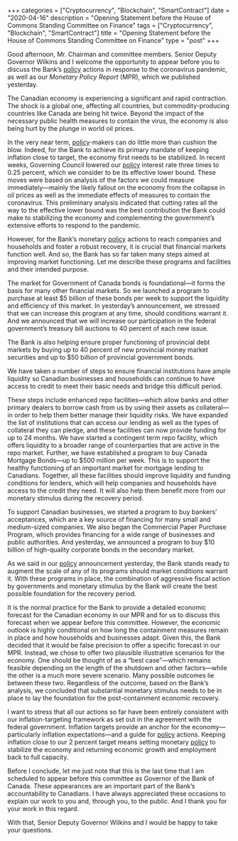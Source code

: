 +++
categories = ["Cryptocurrency", "Blockchain", "SmartContract"]
date = "2020-04-16"
description = "Opening Statement before the House of Commons Standing Committee on Finance"
tags = ["Cryptocurrency", "Blockchain", "SmartContract"]
title = "Opening Statement before the House of Commons Standing Committee on Finance"
type = "post"
+++

Good afternoon, Mr. Chairman and committee members. Senior Deputy
Governor Wilkins and I welcome the opportunity to appear before you to
discuss the Bank’s [policy](https://www.fintechee.com/policy/) actions in response to the coronavirus
pandemic, as well as our _Monetary Policy Report_ (MPR), which we
published yesterday.

The Canadian economy is experiencing a significant and rapid
contraction. The shock is a global one, affecting all countries, but
commodity-producing countries like Canada are being hit twice. Beyond
the impact of the necessary public health measures to contain the virus,
the economy is also being hurt by the plunge in world oil prices.

In the very near term, [policy](https://www.fintechee.com/policy/)-makers can do little more than cushion the
blow. Indeed, for the Bank to achieve its primary mandate of keeping
inflation close to target, the economy first needs to be stabilized. In
recent weeks, Governing Council lowered our [policy](https://www.fintechee.com/policy/) interest rate three
times to 0.25 percent, which we consider to be its effective lower
bound. These moves were based on analysis of the factors we could
measure immediately—mainly the likely fallout on the economy from the
collapse in oil prices as well as the immediate effects of measures to
contain the coronavirus. This preliminary analysis indicated that
cutting rates all the way to the effective lower bound was the best
contribution the Bank could make to stabilizing the economy and
complementing the government’s extensive efforts to respond to the
pandemic.

However, for the Bank’s monetary [policy](https://www.fintechee.com/policy/) actions to reach companies and
households and foster a robust recovery, it is crucial that financial
markets function well. And so, the Bank has so far taken many steps
aimed at improving market functioning. Let me describe these programs
and facilities and their intended purpose.

The market for Government of Canada bonds is foundational—it forms the
basis for many other financial markets. So we launched a program to
purchase at least $5 billion of these bonds per week to support the
liquidity and efficiency of this market. In yesterday’s announcement, we
stressed that we can increase this program at any time, should
conditions warrant it. And we announced that we will increase our
participation in the federal government’s treasury bill auctions to 40
percent of each new issue.

The Bank is also helping ensure proper functioning of provincial debt
markets by buying up to 40 percent of new provincial money market
securities and up to $50 billion of provincial government bonds.

We have taken a number of steps to ensure financial institutions have
ample liquidity so Canadian businesses and households can continue to
have access to credit to meet their basic needs and bridge this
difficult period.

These steps include enhanced repo facilities—which allow banks and other
primary dealers to borrow cash from us by using their assets as
collateral—in order to help them better manage their liquidity risks. We
have expanded the list of institutions that can access our lending as
well as the types of collateral they can pledge, and these facilities
can now provide funding for up to 24 months. We have started a
contingent term repo facility, which offers liquidity to a broader range
of counterparties that are active in the repo market. Further, we have
established a program to buy Canada Mortgage Bonds—up to $500 million
per week. This is to support the healthy functioning of an important
market for mortgage lending to Canadians. Together, all these facilities
should improve liquidity and funding conditions for lenders, which will
help companies and households have access to the credit they need. It
will also help them benefit more from our monetary stimulus during the
recovery period.

To support Canadian businesses, we started a program to buy bankers’
acceptances, which are a key source of financing for many small and
medium-sized companies. We also began the Commercial Paper Purchase
Program, which provides financing for a wide range of businesses and
public authorities. And yesterday, we announced a program to buy $10
billion of high-quality corporate bonds in the secondary market.

As we said in our [policy](https://www.fintechee.com/policy/) announcement yesterday, the Bank stands ready
to augment the scale of any of its programs should market conditions
warrant it. With these programs in place, the combination of aggressive
fiscal action by governments and monetary stimulus by the Bank will
create the best possible foundation for the recovery period.

It is the normal practice for the Bank to provide a detailed economic
forecast for the Canadian economy in our MPR and for us to discuss this
forecast when we appear before this committee. However, the economic
outlook is highly conditional on how long the containment measures
remain in place and how households and businesses adapt. Given this, the
Bank decided that it would be false precision to offer a specific
forecast in our MPR. Instead, we chose to offer two plausible
illustrative scenarios for the economy. One should be thought of as a
“best case”—which remains feasible depending on the length of the
shutdown and other factors—while the other is a much more severe
scenario. Many possible outcomes lie between these two. Regardless of
the outcome, based on the Bank’s analysis, we concluded that substantial
monetary stimulus needs to be in place to lay the foundation for the
post-containment economic recovery.

I want to stress that all our actions so far have been entirely
consistent with our inflation-targeting framework as set out in the
agreement with the federal government. Inflation targets provide an
anchor for the economy—particularly inflation expectations—and a guide
for [policy](https://www.fintechee.com/policy/) actions. Keeping inflation close to our 2 percent target
means setting monetary [policy](https://www.fintechee.com/policy/) to stabilize the economy and returning
economic growth and employment back to full capacity.

Before I conclude, let me just note that this is the last time that I am
scheduled to appear before this committee as Governor of the Bank of
Canada. These appearances are an important part of the Bank’s
accountability to Canadians. I have always appreciated these occasions
to explain our work to you and, through you, to the public. And I thank
you for your work in this regard.

With that, Senior Deputy Governor Wilkins and I would be happy to take
your questions.